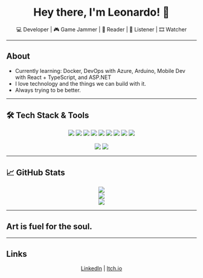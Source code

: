<h1 align="center">Hey there, I'm Leonardo! 👋</h1>

<p align="center">
  💻 Developer | 🎮 Game Jammer | 📖 Reader | 🎵 Listener | 🎞️ Watcher
</p>

---

## About 

- Currently learning: Docker, DevOps with Azure, Arduino, Mobile Dev with React + TypeScript, and ASP.NET
- I love technology and the things we can build with it.
- Always trying to be better.

---

## 🛠️ Tech Stack & Tools

<div align="center">
  <img src="https://img.shields.io/badge/C%23-68217A?style=for-the-badge&logo=csharp&logoColor=white" />
  <img src="https://img.shields.io/badge/.NET-512BD4?style=for-the-badge&logo=dotnet&logoColor=white" />
  <img src="https://img.shields.io/badge/Java-ED8B00?style=for-the-badge&logo=java&logoColor=white" />
  <img src="https://img.shields.io/badge/Python-3776AB?style=for-the-badge&logo=python&logoColor=white" />
  <img src="https://img.shields.io/badge/TypeScript-3178C6?style=for-the-badge&logo=typescript&logoColor=white" />
  <img src="https://img.shields.io/badge/React-61DAFB?style=for-the-badge&logo=react&logoColor=black" />
  <img src="https://img.shields.io/badge/Arduino-00979D?style=for-the-badge&logo=arduino&logoColor=white" />
  <img src="https://img.shields.io/badge/Docker-2496ED?style=for-the-badge&logo=docker&logoColor=white" />
  <img src="https://img.shields.io/badge/Azure-0078D4?style=for-the-badge&logo=microsoftazure&logoColor=white" />
  <br><br>
  <img src="https://img.shields.io/badge/Game%20Jam%20Survivor-%F0%9F%8E%B2-purple?style=for-the-badge" />
  <img src="https://img.shields.io/badge/Open%20to%20Work-%E2%9C%85-success?style=for-the-badge" />
</div>

---

## 📈 GitHub Stats

<p align="center">
  <img src="https://github-readme-stats.vercel.app/api?username=wanderluzter&show_icons=true&theme=tokyonight" />
  <br>
  <img src="https://github-readme-streak-stats.herokuapp.com?user=wanderluzter&theme=tokyonight&hide_border=true" />
  <br>
  <img src="https://github-readme-stats.vercel.app/api/top-langs/?username=wanderluzter&layout=compact&theme=tokyonight" />
</p>

---

## Art is fuel for the soul.

---

## Links

<p align="center">
  <a href="https://www.linkedin.com/in/leojosé/" target="_blank" rel="noopener noreferrer">LinkedIn</a> |
  <a href="https://wanderluzter.itch.io" target="_blank" rel="noopener noreferrer">Itch.io</a>
</p>
